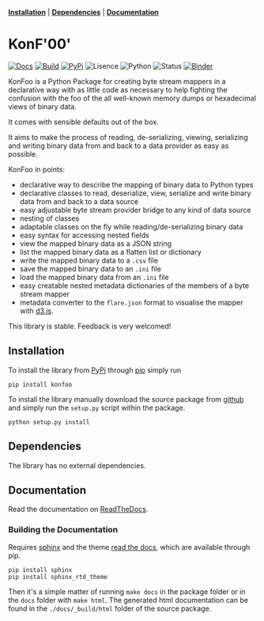 **[Installation](#installation)** |
**[Dependencies](#dependencies)** |
**[Documentation](#documentation)**

# KonF'00'

[![Docs](https://readthedocs.org/projects/konfoo/badge/?version=latest)](https://konfoo.readthedocs.io)
[![Build](https://travis-ci.org/JoeVirtual/KonFoo.svg?branch=master)](https://travis-ci.org/JoeVirtual/KonFoo)
[![PyPi](https://img.shields.io/pypi/v/KonFoo.svg)](https://pypi.org/project/KonFoo)
![Lisence](https://img.shields.io/pypi/l/KonFoo.svg)
![Python](https://img.shields.io/pypi/pyversions/KonFoo.svg)
![Status](https://img.shields.io/pypi/status/KonFoo.svg)
[![Binder](https://mybinder.org/badge.svg)](https://mybinder.org/v2/gh/JoeVirtual/KonFoo/master?filepath=notebooks)

KonFoo is a Python Package for creating byte stream mappers in a declarative
way with as little code as necessary to help fighting the confusion with the
foo of the all well-known memory dumps or hexadecimal views of binary data.

It comes with sensible defaults out of the box.

It aims to make the process of reading, de-serializing, viewing, serializing 
and writing binary data from and back to a data provider as easy as possible.

KonFoo in points:

* declarative way to describe the mapping of binary data to Python types
* declarative classes to read, deserialize, view, serialize and write binary 
  data from and back to a data source
* easy adjustable byte stream provider bridge to any kind of data source
* nesting of classes
* adaptable classes on the fly while reading/de-serializing binary data
* easy syntax for accessing nested fields
* view the mapped binary data as a JSON string
* list the mapped binary data as a flatten list or dictionary
* write the mapped binary data to a `.csv` file
* save the mapped binary data to an `.ini` file
* load the mapped binary data from an `.ini` file
* easy creatable nested metadata dictionaries of the members of a byte stream mapper
* metadata converter to the `flare.json` format to visualise the mapper with 
  [d3.js](https://d3js.org).

This library is stable. Feedback is very welcomed!


## Installation

To install the library from [PyPi](https://pypi.org) through 
[pip](https://pip.pypa.io) simply run

    pip install konfoo
    

To install the library manually download the source package from 
[github](https://github.com/JoeVirtual/KonFoo) and simply run the `setup.py` 
script within the package.

    python setup.py install


## Dependencies

The library has no external dependencies.


## Documentation

Read the documentation on [ReadTheDocs](https://konfoo.readthedocs.io).

### Building the Documentation

Requires [sphinx](http://www.sphinx-doc.org) and the theme 
[read the docs](https://github.com/snide/sphinx_rtd_theme),
which are available through pip.

    pip install sphinx
    pip install sphinx_rtd_theme
    
Then it's a simple matter of running `make docs` in the package folder or
in the `docs` folder with `make html`. The generated html documentation can be
found in the `./docs/_build/html` folder of the source package.
